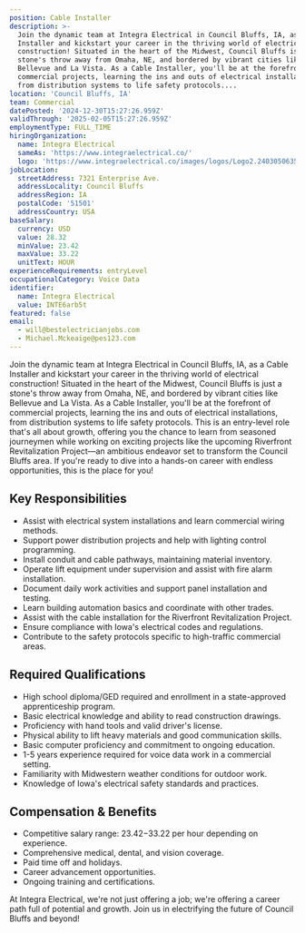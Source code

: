 ```yaml
---
position: Cable Installer
description: >-
  Join the dynamic team at Integra Electrical in Council Bluffs, IA, as a Cable
  Installer and kickstart your career in the thriving world of electrical
  construction! Situated in the heart of the Midwest, Council Bluffs is just a
  stone's throw away from Omaha, NE, and bordered by vibrant cities like
  Bellevue and La Vista. As a Cable Installer, you'll be at the forefront of
  commercial projects, learning the ins and outs of electrical installations,
  from distribution systems to life safety protocols....
location: 'Council Bluffs, IA'
team: Commercial
datePosted: '2024-12-30T15:27:26.959Z'
validThrough: '2025-02-05T15:27:26.959Z'
employmentType: FULL_TIME
hiringOrganization:
  name: Integra Electrical
  sameAs: 'https://www.integraelectrical.co/'
  logo: 'https://www.integraelectrical.co/images/logos/Logo2.2403050635216.png'
jobLocation:
  streetAddress: 7321 Enterprise Ave.
  addressLocality: Council Bluffs
  addressRegion: IA
  postalCode: '51501'
  addressCountry: USA
baseSalary:
  currency: USD
  value: 28.32
  minValue: 23.42
  maxValue: 33.22
  unitText: HOUR
experienceRequirements: entryLevel
occupationalCategory: Voice Data
identifier:
  name: Integra Electrical
  value: INTE6arb5t
featured: false
email:
  - will@bestelectricianjobs.com
  - Michael.Mckeaige@pes123.com
---
```




Join the dynamic team at Integra Electrical in Council Bluffs, IA, as a Cable Installer and kickstart your career in the thriving world of electrical construction! Situated in the heart of the Midwest, Council Bluffs is just a stone's throw away from Omaha, NE, and bordered by vibrant cities like Bellevue and La Vista. As a Cable Installer, you'll be at the forefront of commercial projects, learning the ins and outs of electrical installations, from distribution systems to life safety protocols. This is an entry-level role that's all about growth, offering you the chance to learn from seasoned journeymen while working on exciting projects like the upcoming Riverfront Revitalization Project—an ambitious endeavor set to transform the Council Bluffs area. If you're ready to dive into a hands-on career with endless opportunities, this is the place for you!

## Key Responsibilities

- Assist with electrical system installations and learn commercial wiring methods.
- Support power distribution projects and help with lighting control programming.
- Install conduit and cable pathways, maintaining material inventory.
- Operate lift equipment under supervision and assist with fire alarm installation.
- Document daily work activities and support panel installation and testing.
- Learn building automation basics and coordinate with other trades.
- Assist with the cable installation for the Riverfront Revitalization Project.
- Ensure compliance with Iowa's electrical codes and regulations.
- Contribute to the safety protocols specific to high-traffic commercial areas.

## Required Qualifications

- High school diploma/GED required and enrollment in a state-approved apprenticeship program.
- Basic electrical knowledge and ability to read construction drawings.
- Proficiency with hand tools and valid driver's license.
- Physical ability to lift heavy materials and good communication skills.
- Basic computer proficiency and commitment to ongoing education.
- 1-5 years experience required for voice data work in a commercial setting.
- Familiarity with Midwestern weather conditions for outdoor work.
- Knowledge of Iowa's electrical safety standards and practices.

## Compensation & Benefits

- Competitive salary range: $23.42-$33.22 per hour depending on experience.
- Comprehensive medical, dental, and vision coverage.
- Paid time off and holidays.
- Career advancement opportunities.
- Ongoing training and certifications.

At Integra Electrical, we're not just offering a job; we're offering a career path full of potential and growth. Join us in electrifying the future of Council Bluffs and beyond!